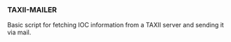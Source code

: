 ### TAXII-MAILER

Basic script for fetching IOC information from a TAXII server and sending it via mail.

